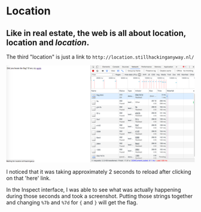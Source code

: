 # Location
## Like in real estate, the web is all about location, location and _location_. 

The third "location" is just a link to `http://location.stillhackinganyway.nl/`

![SITE](https://github.com/pwilthew/CTF-Write-Ups/blob/master/SHA2017CTF-Junior/Location/Screen%20Shot%202017-08-07%20at%2021.23.35.png)

I noticed that it was taking approximately 2 seconds to reload after clicking on that 'here' link. 

In the Inspect interface, I was able to see what was actually happening during those seconds and took a screenshot. Putting those strings together and changing `%7b` and `%7d` for `{` and `}` will get the flag.
